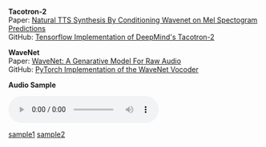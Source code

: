 **Tacotron-2**  
Paper:   [Natural TTS Synthesis By Conditioning Wavenet on Mel Spectogram Predictions](https://arxiv.org/pdf/1712.05884.pdf)  
GitHub: [Tensorflow Implementation of DeepMind's Tacotron-2](https://github.com/Rayhane-mamah/Tacotron-2)  

**WaveNet**  
Paper:   [WaveNet: A Genarative Model For Raw Audio](https://arxiv.org/pdf/1609.03499.pdf)  
GitHub: [PyTorch Implementation of the WaveNet Vocoder](https://github.com/r9y9/wavenet_vocoder)  

**Audio Sample**  
<html>
<audio controls>  
    <source src='./synth12.wav'>  
    <source src='./synth14.wav'>  
</audio>
</html>  

[sample1](synth12.wav)	[sample2](synth14.wav)  


